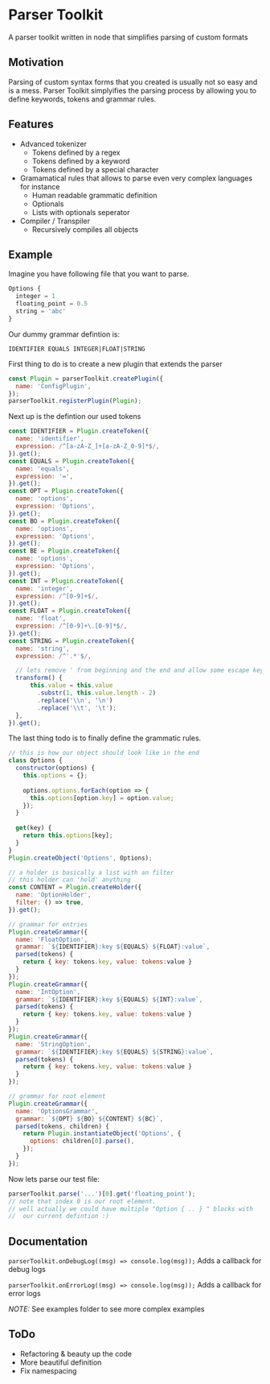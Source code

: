 # Parser Toolkit
A parser toolkit written in node that simplifies parsing of custom formats

## Motivation
Parsing of custom syntax forms that you created is usually not so easy and is a mess.
Parser Toolkit simplyifies the parsing process by allowing you to define keywords, tokens and grammar rules.

## Features
- Advanced tokenizer
  * Tokens defined by a regex
  * Tokens defined by a keyword
  * Tokens defined by a special character
- Gramamatical rules that allows to parse even very complex languages for instance
  * Human readable grammatic definition
  * Optionals
  * Lists with optionals seperator
- Compiler / Transpiler
  * Recursively compiles all objects


## Example
Imagine you have following file that you want to parse.
```js
Options {
  integer = 1
  floating_point = 0.5
  string = 'abc'
}
```
Our dummy grammar defintion is:
```
IDENTIFIER EQUALS INTEGER|FLOAT|STRING
```
First thing to do is to create a new plugin that extends the parser
```js
const Plugin = parserToolkit.createPlugin({
  name: 'ConfigPlugin',
});
parserToolkit.registerPlugin(Plugin);
```
Next up is the defintion our used tokens
```js
const IDENTIFIER = Plugin.createToken({
  name: 'identifier',
  expression: /^[a-zA-Z_]+[a-zA-Z_0-9]*$/,
}).get();
const EQUALS = Plugin.createToken({
  name: 'equals',
  expression: '=',
}).get();
const OPT = Plugin.createToken({
  name: 'options',
  expression: 'Options',
}).get();
const BO = Plugin.createToken({
  name: 'options',
  expression: 'Options',
}).get();
const BE = Plugin.createToken({
  name: 'options',
  expression: 'Options',
}).get();
const INT = Plugin.createToken({
  name: 'integer',
  expression: /^[0-9]+$/,
}).get();
const FLOAT = Plugin.createToken({
  name: 'float',
  expression: /^[0-9]+\.[0-9]*$/,
}).get();
const STRING = Plugin.createToken({
  name: 'string',
  expression: /^'.*'$/,

  // lets remove ' from beginning and the end and allow some escape keys
  transform() {
      this.value = this.value
        .substr(1, this.value.length - 2)
        .replace('\\n', '\n')
        .replace('\\t', '\t');
  },
}).get();
```
The last thing todo is to finally define the grammatic rules.
```js
// this is how our object should look like in the end
class Options {
  constructor(options) {
    this.options = {};
    
    options.options.forEach(option => {
      this.options[option.key] = option.value;
    });
  }
  
  get(key) {
    return this.options[key];
  }
}
Plugin.createObject('Options', Options);

// a holder is basically a list with an filter
// this holder can 'hold' anything
const CONTENT = Plugin.createHolder({
  name: 'OptionHolder',
  filter: () => true,
}).get();

// grammar for entries
Plugin.createGrammar({
  name: 'FloatOption',
  grammar: `${IDENTIFIER}:key ${EQUALS} ${FLOAT}:value`,
  parsed(tokens) { 
    return { key: tokens.key, value: tokens:value }
  }
});
Plugin.createGrammar({
  name: 'IntOption',
  grammar: `${IDENTIFIER}:key ${EQUALS} ${INT}:value`,
  parsed(tokens) { 
    return { key: tokens.key, value: tokens:value }
  }
});
Plugin.createGrammar({
  name: 'StringOption',
  grammar: `${IDENTIFIER}:key ${EQUALS} ${STRING}:value`,
  parsed(tokens) { 
    return { key: tokens.key, value: tokens:value }
  }
});

// grammar for root element
Plugin.createGrammar({
  name: 'OptionsGrammar',
  grammar: `${OPT} ${BO} ${CONTENT} ${BC}`,
  parsed(tokens, children) {
    return Plugin.instantiateObject('Options', {
      options: children[0].parse(),
    });
  }
});
```

Now lets parse our test file:
```js
parserToolkit.parse('...')[0].get('floating_point');
// note that index 0 is our root element.
// well actually we could have multiple "Option { .. } " blocks with 
//  our current defintion :)
```

## Documentation
`parserToolkit.onDebugLog((msg) => console.log(msg));`
Adds a callback for debug logs

`parserToolkit.onErrorLog((msg) => console.log(msg));`
Adds a callback for error logs


*NOTE:* See examples folder to see more complex examples



## ToDo
- Refactoring & beauty up the code
- More beautiful definition
- Fix namespacing
